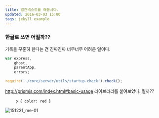 ```yaml
---
title: 일간넥스트를 해봅시다.
updated: 2016-03-03 15:00
tags: jekyll example
---
```

### 한글로 쓰면 어떨까??
기록을 꾸준히 한다는 건 진짜진짜 너무너무 어려운 일이다. 

```javascript
var express,
    ghost,
    parentApp,
    errors;

require('./core/server/utils/startup-check').check();
```

http://prismjs.com/index.html#basic-usage 라이브러리를 붙여보았다. 될까??

<pre>
	<code class="language-css">p { color: red }</code>
</pre>

![151221_me-01](https://cloud.githubusercontent.com/assets/7744615/13486444/85c8b534-e154-11e5-8de4-22fcee60b019.png)

